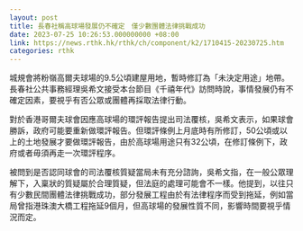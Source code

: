 ```yaml
---
layout: post
title: 長春社稱高球場發展仍不確定　僅少數團體法律挑戰成功
date: 2023-07-25 10:26:53.000000000 +08:00
link: https://news.rthk.hk/rthk/ch/component/k2/1710415-20230725.htm
categories: rthk
---
```


城規會將粉嶺高爾夫球場的9.5公頃建屋用地，暫時修訂為「未決定用途」地帶。長春社公共事務經理吳希文接受本台節目《千禧年代》訪問時說，事情發展仍有不確定因素，要視乎有否公眾或團體再採取法律行動。

對於香港哥爾夫球會因應高球場的環評報告提出司法覆核，吳希文表示，如果球會勝訴，政府可能要重新做環評報告。但環評條例上月底時有所修訂，50公頃或以上的土地發展才要做環評報告，由於高球場用途只有32公頃，在修訂條例下，政府或者毋須再走一次環評程序。

被問到是否認同球會的司法覆核質疑當局未有充分諮詢，吳希文指，在一般公眾理解下，入稟狀的質疑屬於合理質疑，但法庭的處理可能會不一樣。他提到，以往只有少數民間團體法律挑戰成功，部分發展工程由於有法律程序而受到拖延，例如當局曾指港珠澳大橋工程拖延9個月，但高球場的發展性質不同，影響時間要視乎情況而定。
